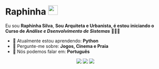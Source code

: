 # Raphinha <img src="https://github.com/TheDudeThatCode/TheDudeThatCode/blob/master/Assets/Mario_Hello_Big.gif" width="30px">

Eu sou <strong>Raphinha Silva</strong>, <strong>Sou **Arquiteta e Urbanista**, é estou iniciando o Curso de _Análise e Dsenvolvimento de Sistemas_</strong> 👨🏻‍💻 

- 🚀 Atualmente estou aprendendo: <strong>Python</strong> 
- 💬 Pergunte-me sobre: <strong>Jogos, Cinema e Praia</strong>
- 📣 Nós podemos falar em: <strong>Português</strong>

<div align="center">

  <a href="#" alt="Gmail">
    <img src="https://img.shields.io/badge/-Gmail-FF0000?style=flat-square&labelColor=FF0000&logo=gmail&logoColor=white&link=LINK-DO-SEU-EMAIL"/></a>

  <a href="#" alt="Linkedin">
    <img src="https://img.shields.io/badge/-Linkedin-0e76a8?style=flat-square&logo=Linkedin&logoColor=white&link=http://www.linkedin.com/in/raphaellasilva" /></a>

  <a href="#" alt="Instagram">
    <img src="https://img.shields.io/badge/-Instagram-DF0174?style=flat-square&labelColor=DF0174&logo=instagram&logoColor=white&link=LINK-DO-SEU-INSTAGRAM"/></a>

</div>

